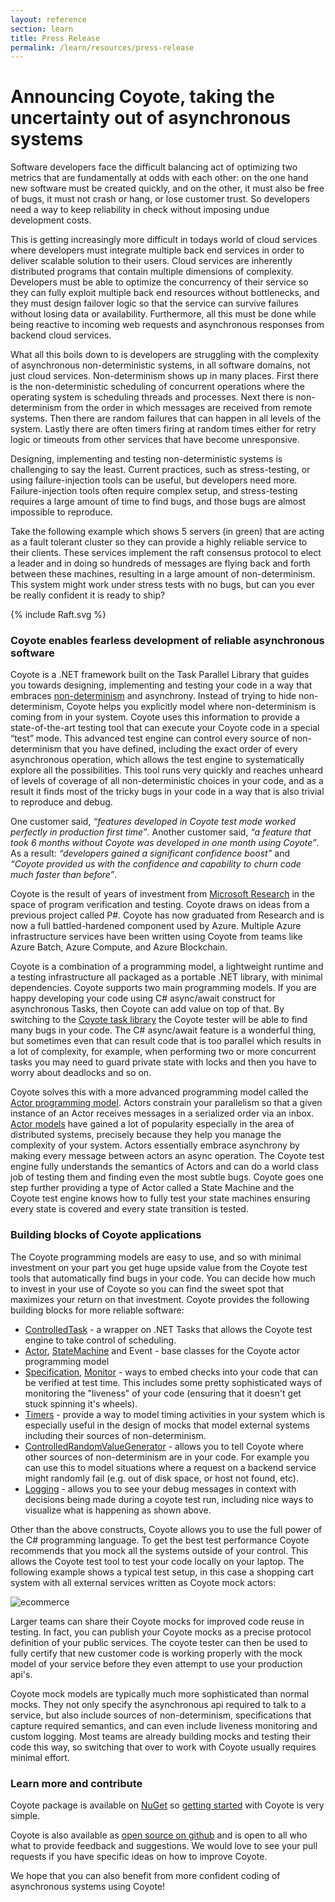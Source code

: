 ```yaml
---
layout: reference
section: learn
title: Press Release
permalink: /learn/resources/press-release
---
```


# Announcing Coyote, taking the uncertainty out of asynchronous systems

Software developers face the difficult balancing act of optimizing two metrics that are fundamentally at odds with each
other: on the one hand new software must be created quickly, and on the other, it must also be free of bugs, it must not
crash or hang, or lose customer trust. So developers need a way to keep reliability in check without imposing undue
development costs.

This is getting increasingly more difficult in todays world of cloud services where developers must
integrate multiple back end services in order to deliver scalable solution to their users.  Cloud services are
inherently distributed programs that contain multiple dimensions of complexity.  Developers must be able to optimize the
concurrency of their service so they can fully exploit multiple back end resources without bottlenecks, and they must
design failover logic so that the service can survive failures without losing data or availability. Furthermore, all
this must be done while being reactive to incoming web requests and asynchronous responses from backend cloud services.

What all this boils down to is developers are struggling with the complexity of asynchronous non-deterministic systems,
in all software domains, not just cloud services.  Non-determinism shows up in many places.  First there is the
non-deterministic scheduling of concurrent operations where the operating system is scheduling threads and processes.
Next there is non-determinism from the order in which messages are received from remote systems.  Then there are random
failures that can happen in all levels of the system.  Lastly there are often timers firing at random times either for
retry logic or timeouts from other services that have become unresponsive.

Designing, implementing and testing non-deterministic systems is challenging to say the least. Current practices, such
as stress-testing, or using failure-injection tools can be useful, but developers need more. Failure-injection tools
often require complex setup, and stress-testing requires a large amount of time to find bugs, and those bugs are almost
impossible to reproduce.

Take the following example which shows 5 servers (in green) that are acting as a fault tolerant cluster so they can provide
a highly reliable service to their clients.  These services implement the raft consensus protocol to elect a leader and
in doing so hundreds of messages are flying back and forth between these machines, resulting in a large amount of
non-determinism.  This system might work under stress tests with no bugs, but can you ever be really confident it is
ready to ship?

<div style="width:400" class="animated_svg" trace="/coyote/assets/data/Raft.xml">
{% include Raft.svg %}
</div>

### Coyote enables fearless development of reliable asynchronous software

Coyote is a .NET framework built on the Task Parallel Library that guides you towards designing, implementing and
testing your code in a way that embraces [non-determinism](/coyote/learn/core/non-determinism) and asynchrony.  Instead
of trying to hide non-determinism, Coyote helps you explicitly model where non-determinism is coming from in your
system.  Coyote uses this information to provide a state-of-the-art testing tool that can execute your Coyote code in a
special “test” mode.  This advanced test engine can control every source of non-determinism that you have defined,
including the exact order of every asynchronous operation, which allows the test engine to systematically explore all
the possibilities.  This tool runs very quickly and reaches unheard of levels of coverage of all non-deterministic
choices in your code, and as a result it finds most of the tricky bugs in your code in a way that is also trivial to
reproduce and debug.

One customer said, _“features developed in Coyote test mode worked perfectly in production first time”_.  Another
customer said, _“a feature that took 6 months without Coyote was developed in one month using Coyote”_.  As a result:
_“developers gained a significant confidence boost”_ and _“Coyote provided us with the confidence and capability to
churn code much faster than before”_.

Coyote is the result of years of investment from [Microsoft Research](https://www.microsoft.com/en-us/research/) in the
space of program verification and testing. Coyote draws on ideas from a previous project called P#.   Coyote has now
graduated from Research and is now a full battled-hardened component used by Azure.  Multiple Azure infrastructure
services have been written using Coyote from teams like Azure Batch, Azure Compute, and Azure Blockchain.

Coyote is a combination of a programming model, a lightweight runtime and a testing infrastructure all packaged as a
portable .NET library, with minimal dependencies. Coyote supports two main programming models. If you are happy
developing your code using C# async/await construct for asynchronous Tasks, then Coyote can add value on top of that. By
switching to the [Coyote task library](/coyote/learn/programming-models/async/overview) the Coyote tester will be able
to find many bugs in your code. The C# async/await feature is a wonderful thing, but sometimes even that can result code
that is too parallel which results in a lot of complexity, for example, when performing two or more concurrent tasks
you may need to guard private state with locks and then you have to worry about deadlocks and so on.

Coyote solves this with a more advanced programming model called the [Actor programming
model](/coyote/learn/programming-models/actors/overview). Actors constrain your parallelism so that a given instance of
an Actor receives messages in a serialized order via an inbox.  [Actor
models](https://en.wikipedia.org/wiki/Actor_model) have gained a lot of popularity especially in the area of distributed
systems, precisely because they help you manage the complexity of your system.  Actors essentially embrace asynchrony by
making every message between actors an async operation.  The Coyote test engine fully understands the semantics of
Actors and can do a world class job of testing them and finding even the most subtle bugs.  Coyote goes one step
further providing a type of Actor called a State Machine and the Coyote test engine knows how to fully test your
state machines ensuring every state is covered and every state transition is tested.

### Building blocks of Coyote applications

The Coyote programming models are easy to use, and so with minimal investment on your part you get huge upside
value from the Coyote test tools that automatically find bugs in your code.  You can decide how much to invest in
your use of Coyote so you can find the sweet spot that maximizes your return on that investment.  Coyote provides
the following building blocks for more reliable software:

- [ControlledTask](/coyote/learn/programming-models/async/overview) - a wrapper on .NET Tasks that allows the Coyote
  test engine to take control of scheduling.
- [Actor](/coyote/learn/programming-models/actors/overview),
  [StateMachine](/coyote/learn/programming-models/actors/state-machines) and Event - base classes for the Coyote actor
  programming model
- [Specification](/coyote/learn/specifications/overview), [Monitor](/coyote/learn/specifications/liveness-checking) -
  ways to embed checks into your code that can be verified at test time.  This includes some pretty sophisticated ways
  of monitoring the "liveness" of your code (ensuring that it doesn't get stuck spinning it's wheels).
- [Timers](/coyote/learn/programming-models/actors/timers) - provide a way to model timing activities in your system
which is especially useful in the design of mocks that model external systems including their sources of non-determinism.
- [ControlledRandomValueGenerator](/coyote/learn/core/non-determinism) - allows you to tell Coyote where other sources
of non-determinism are in your code.  For example you can use this to model situations where a request on a backend
service might randomly fail (e.g. out of disk space, or host not found, etc).
- [Logging](/coyote/learn/advanced/logging) - allows you to see your debug messages in context with decisions being
made during a coyote test run, including nice ways to visualize what is happening as shown above.

Other than the above constructs, Coyote allows you to use the full power of the C# programming language. To get the best
test performance Coyote recommends that you mock all the systems outside of your control. This allows the Coyote test
tool to test your code locally on your laptop.  The following example shows a typical test setup, in this case a
shopping cart system with all external services written as Coyote mock actors:

![ecommerce](/coyote/assets/images/ecommerce.svg)

Larger teams can share their Coyote mocks for improved code reuse in testing.  In fact, you can publish your Coyote
mocks as a precise protocol definition of your public services. The coyote tester can then be used to fully certify
that new customer code is working properly with the mock model of your service before they even attempt to use your
production api's.

Coyote mock models are typically much more sophisticated than normal mocks.  They not only specify the asynchronous
api required to talk to a service, but also include sources of non-determinism, specifications that capture required
semantics, and can even include liveness monitoring and custom logging.  Most teams are already building mocks and
testing their code this way, so switching that over to work with Coyote usually requires minimal effort.

### Learn more and contribute

Coyote package is available on [NuGet](https://www.nuget.org/packages/Microsoft.Coyote/) so [getting
started](/coyote/learn/get-started/install) with Coyote is very simple.

Coyote is also available as [open source on github](http://github.com/microsoft/coyote) and is open to all who what to
provide feedback and suggestions.  We would love to see your pull requests if you have specific ideas on how to improve
Coyote.

We hope that you can also benefit from more confident coding of asynchronous systems using Coyote!
